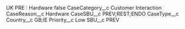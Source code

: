 <?xml version="1.0" encoding="UTF-8"?>
<CustomMetadata xmlns="http://soap.sforce.com/2006/04/metadata" xmlns:xsi="http://www.w3.org/2001/XMLSchema-instance" xmlns:xsd="http://www.w3.org/2001/XMLSchema">
    <label>UK PRE : Hardware</label>
    <protected>false</protected>
    <values>
        <field>CaseCategory__c</field>
        <value xsi:type="xsd:string">Customer Interaction</value>
    </values>
    <values>
        <field>CaseReason__c</field>
        <value xsi:type="xsd:string">Hardware</value>
    </values>
    <values>
        <field>CaseSBU__c</field>
        <value xsi:type="xsd:string">PREV;REST;ENDO</value>
    </values>
    <values>
        <field>CaseType__c</field>
        <value xsi:nil="true"/>
    </values>
    <values>
        <field>Country__c</field>
        <value xsi:type="xsd:string">GB;IE</value>
    </values>
    <values>
        <field>Priority__c</field>
        <value xsi:type="xsd:string">Low</value>
    </values>
    <values>
        <field>SBU__c</field>
        <value xsi:type="xsd:string">PREV</value>
    </values>
</CustomMetadata>
